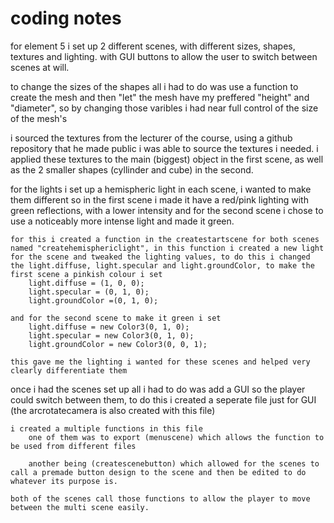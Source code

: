 # coding notes

for element 5 i set up 2 different scenes, with different sizes, shapes, textures and lighting. with GUI buttons to allow the user to switch between scenes at will.

to change the sizes of the shapes all i had to do was use a function to create the mesh and then "let" the mesh have my preffered "height" and "diameter", so by changing those varibles i had near full control of the size of the mesh's

i sourced the textures from the lecturer of the course, using a github repository that he made public i was able to source the textures i needed. i applied these textures to the main (biggest) object in the first scene, as well as the 2 smaller shapes (cyllinder and cube) in the second.

for the lights i set up a hemispheric light in each scene, i wanted to make them different so in the first scene i made it have a red/pink lighting with green reflections, with a lower intensity and for the second scene i chose to use a noticeably more intense light and made it green.

    for this i created a function in the createstartscene for both scenes named "createhemisphericlight", in this function i created a new light for the scene and tweaked the lighting values, to do this i changed the light.diffuse, light.specular and light.groundColor, to make the first scene a pinkish colour i set 
        light.diffuse = (1, 0, 0);
        light.specular = (0, 1, 0);
        light.groundColor =(0, 1, 0);

    and for the second scene to make it green i set 
        light.diffuse = new Color3(0, 1, 0);
        light.specular = new Color3(0, 1, 0);
        light.groundColor = new Color3(0, 0, 1);

    this gave me the lighting i wanted for these scenes and helped very clearly differentiate them


once i had the scenes set up all i had to do was add a GUI so the player could switch between them, to do this i created a seperate file just for GUI (the arcrotatecamera is also created with this file)

    i created a multiple functions in this file 
        one of them was to export (menuscene) which allows the function to be used from different files

        another being (createscenebutton) which allowed for the scenes to call a premade button design to the scene and then be edited to do whatever its purpose is.

    both of the scenes call those functions to allow the player to move between the multi scene easily.
    

